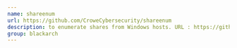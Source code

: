 ```yaml
---
name: shareenum
url: https://github.com/CroweCybersecurity/shareenum
description: to enumerate shares from Windows hosts. URL : https://github.com/CroweCybersecurity/shareenum Groups : blackarch blackarch-scanner
group: blackarch
---
```

